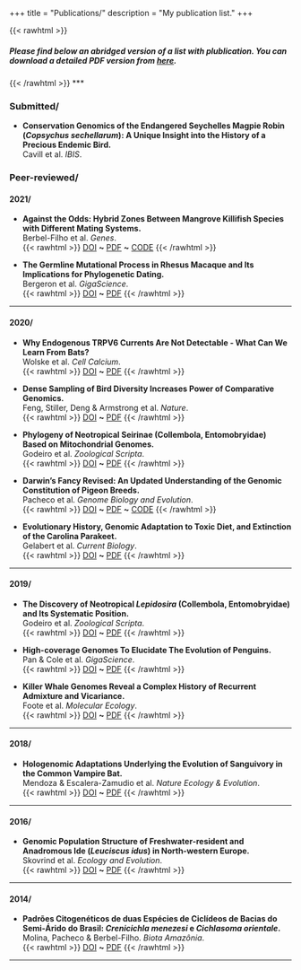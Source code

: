 +++
title = "Publications/"
description = "My publication list."
+++

{{< rawhtml >}}
<h5>Please find below an abridged version of a list with plublication. You can download a detailed PDF version from <a href="/MyCV/PublicationList--GeorgePacheco.pdf">here</a>.</h5>
{{< /rawhtml >}}
***

### Submitted/

* **Conservation Genomics of the Endangered Seychelles Magpie Robin (_Copsychus sechellarum_): A Unique Insight into the History of a Precious Endemic Bird.**  
Cavill et al. _IBIS_.

### Peer-reviewed/

#### 2021/


* **Against the Odds: Hybrid Zones Between Mangrove Killifish Species with Different Mating Systems.**  
Berbel-Filho et al. _Genes_.    
{{< rawhtml >}}
<a href="https://www.mdpi.com/2073-4425/12/10/1486" target="_blank">DOI</a>
<b>~</b>
<a href="/MyArticles/killifishGenes.pdf">PDF</a>
<b>~</b>
<a href="https://github.com/waldirmbf/BerbelFilho_etal_KryptolebiasHybridisation/" target="_blank">CODE</a>
{{< /rawhtml >}}

* **The Germline Mutational Process in Rhesus Macaque and Its Implications for Phylogenetic Dating.**  
Bergeron et al. _GigaScience_.  
{{< rawhtml >}}
<a href="https://academic.oup.com/gigascience/article/10/5/giab029/6269103" target="_blank">DOI</a>
<b>~</b>
<a href="/MyArticles/macaqueGigaScience.pdf">PDF</a>
{{< /rawhtml >}}
***

#### 2020/

* **Why Endogenous TRPV6 Currents Are Not Detectable - What Can We Learn From Bats?**  
Wolske et al. _Cell Calcium_.  
{{< rawhtml >}}
<a href="https://www.sciencedirect.com/science/article/abs/pii/S0143416020301445" target="_blank">DOI</a>
<b>~</b>
<a href="/MyArticles/batsCellCalcium.pdf">PDF</a>
{{< /rawhtml >}}

* **Dense Sampling of Bird Diversity Increases Power of Comparative Genomics.**  
Feng, Stiller, Deng & Armstrong et al. _Nature_.  
{{< rawhtml >}}
<a href="https://www.nature.com/articles/s41586-020-2873-9" target="_blank">DOI</a>
<b>~</b>
<a href="/MyArticles/birdsNature.pdf">PDF</a>
{{< /rawhtml >}}

* **Phylogeny of Neotropical Seirinae (Collembola, Entomobryidae) Based on Mitochondrial Genomes.**  
Godeiro et al. _Zoological Scripta_.  
{{< rawhtml >}}
<a href="https://onlinelibrary.wiley.com/doi/full/10.1111/zsc.12408" target="_blank">DOI</a>
<b>~</b>
<a href="/MyArticles/seirinaeZoologicalScripta.pdf">PDF</a>
{{< /rawhtml >}}

* **Darwin’s Fancy Revised: An Updated Understanding of the Genomic Constitution of Pigeon Breeds.**  
Pacheco et al. _Genome Biology and Evolution_.  
{{< rawhtml >}}
<a href="https://academic.oup.com/gbe/article/12/3/136/5735467" target="_blank">DOI</a>
<b>~</b>
<a href="/MyArticles/pigeonbreedsGBE.pdf">PDF</a>
<b>~</b>
<a href="https://github.com/pacheco-george/PigeonBreedsGenomics/" target="_blank">CODE</a>
{{< /rawhtml >}}

* **Evolutionary History, Genomic Adaptation to Toxic Diet, and Extinction of the Carolina Parakeet.**  
Gelabert et al. _Current Biology_.  
{{< rawhtml >}}
<a href="https://www.sciencedirect.com/science/article/pii/S0960982219314381/" target="_blank">DOI</a>
<b>~</b>
<a href="/MyArticles/ParakeetCurrentBiology.pdf">PDF</a>
{{< /rawhtml >}}
***

#### 2019/

* **The Discovery of Neotropical _Lepidosira_ (Collembola, Entomobryidae) and Its Systematic Position.**  
Godeiro et al. _Zoological Scripta_.  
{{< rawhtml >}}
<a href="https://onlinelibrary.wiley.com/doi/full/10.1111/zsc.12377/" target="_blank">DOI</a>
<b>~</b>
<a href="/MyArticles/lepidosiraZoologicalScripta.pdf">PDF</a>
{{< /rawhtml >}}

* **High-coverage Genomes To Elucidate The Evolution of Penguins.**  
Pan & Cole et al. _GigaScience_.  
{{< rawhtml >}}
<a href="https://academic.oup.com/gigascience/article/8/9/giz117/5571031/" target="_blank">DOI</a>
<b>~</b>
<a href="/MyArticles/penguinsGigaScience.pdf">PDF</a>
{{< /rawhtml >}}

* **Killer Whale Genomes Reveal a Complex History of Recurrent Admixture and Vicariance.**  
Foote et al. _Molecular Ecology_.  
{{< rawhtml >}}
<a href="https://onlinelibrary.wiley.com/doi/abs/10.1111/mec.15099/" target="_blank">DOI</a>
<b>~</b>
<a href="/MyArticles/killerwhalesMolecularEcology.pdf">PDF</a>
{{< /rawhtml >}}
***

#### 2018/

* **Hologenomic Adaptations Underlying the Evolution of Sanguivory in the Common Vampire Bat.**  
Mendoza & Escalera-Zamudio et al. _Nature Ecology & Evolution_.  
{{< rawhtml >}}
<a href="https://www.nature.com/articles/s41559-018-0476-8#citeas/" target="_blank">DOI</a>
<b>~</b>
<a href="/MyArticles/batsEcolEvol.pdf">PDF</a>
{{< /rawhtml >}}
***

#### 2016/

* **Genomic Population Structure of Freshwater‐resident and Anadromous Ide (_Leuciscus idus_) in North‐western Europe.**  
Skovrind et al. _Ecology and Evolution_.  
{{< rawhtml >}}
<a href="https://onlinelibrary.wiley.com/doi/full/10.1002/ece3.1909/" target="_blank">DOI</a>
<b>~</b>
<a href="/MyArticles/ideEcologyEvolution.pdf">PDF</a>
{{< /rawhtml >}}
***

#### 2014/

* **Padrões Citogenéticos de duas Espécies de Ciclídeos de Bacias do Semi-Árido do Brasil: _Crenicichla menezesi_ e _Cichlasoma orientale_.**  
Molina, Pacheco & Berbel-Filho. _Biota Amazônia_.    
{{< rawhtml >}}
<a href="https://periodicos.unifap.br/index.php/biota/article/view/1076/" target="_blank">DOI</a>
<b>~</b>
<a href="/MyArticles/cichlidsBiotaAmazonia.pdf">PDF</a>
{{< /rawhtml >}}
***